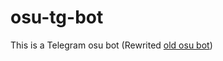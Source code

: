 # osu-tg-bot
This is a Telegram osu bot (Rewrited <a href="https://github.com/Konako1/old-osu-tg-bot">old osu bot</a>)
